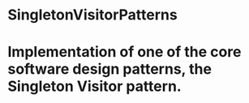 # SingletonVisitorPatterns
# Implementation of one of the core software design patterns, the Singleton Visitor pattern.
